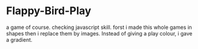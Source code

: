 # Flappy-Bird-Play
a game of course. checking javascript skill. 
forst i made this whole games in shapes then i replace them by images. Instead of giving a play colour, i gave a gradient. 
